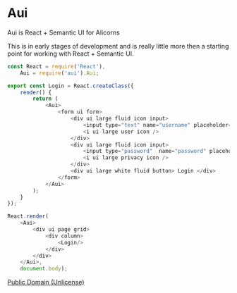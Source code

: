 Aui
====

Aui is React + Semantic UI for Alicorns

This is in early stages of development and is really little more then a starting point for working with React + Semantic UI.

```js
const React = require('React'),
	Aui = require('aui').Aui;

export const Login = React.createClass({
	render() {
		return (
			<Aui>
				<form ui form>
					<div ui large fluid icon input>
						<input type="text" name="username" placeholder="username..." />
						<i ui large user icon />
					</div>
					<div ui large fluid icon input>
						<input type="password"	name="password" placeholder="password..." />
						<i ui large privacy icon />
					</div>
					<div ui large white fluid button> Login </div>
				</form>
			</Aui>
		);
	}
});

React.render(
	<Aui>
		<div ui page grid>
			<div column>
				<Login/>
			</div>
		</div>
	</Aui>,
	document.body);
```

[Public Domain (Unlicense)](http://unlicense.org/)